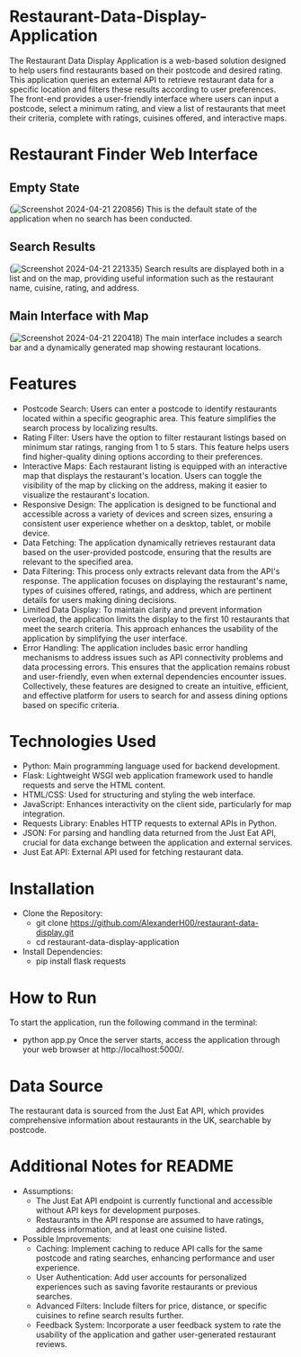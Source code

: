 # Restaurant-Data-Display-Application
 The Restaurant Data Display Application is a web-based solution designed to help users find restaurants based on their postcode and desired rating. This application queries an external API to retrieve restaurant data for a specific location and filters these results according to user preferences. The front-end provides a user-friendly interface where users can input a postcode, select a minimum rating, and view a list of restaurants that meet their criteria, complete with ratings, cuisines offered, and interactive maps.
# Restaurant Finder Web Interface
## Empty State
(![Screenshot 2024-04-21 220856](https://github.com/AlexanderH00/Restaurant-Data-Display-Application/assets/149702761/3b8c506e-7ea6-4670-88aa-5d709e8d8c94))
This is the default state of the application when no search has been conducted.
## Search Results
(![Screenshot 2024-04-21 221335](https://github.com/AlexanderH00/Restaurant-Data-Display-Application/assets/149702761/2dfbfe2a-abca-4a04-b9e8-b4613c239ca8))
Search results are displayed both in a list and on the map, providing useful information such as the restaurant name, cuisine, rating, and address.
## Main Interface with Map
(![Screenshot 2024-04-21 220418](https://github.com/AlexanderH00/Restaurant-Data-Display-Application/assets/149702761/daf9283c-9e3b-4d8b-a653-497146b11eaf))
The main interface includes a search bar and a dynamically generated map showing restaurant locations.
# Features
 - Postcode Search: Users can enter a postcode to identify restaurants located within a specific geographic area. This feature simplifies the search process by localizing results.
 - Rating Filter: Users have the option to filter restaurant listings based on minimum star ratings, ranging from 1 to 5 stars. This feature helps users find higher-quality dining options according to their preferences.
 - Interactive Maps: Each restaurant listing is equipped with an interactive map that displays the restaurant's location. Users can toggle the visibility of the map by clicking on the address, making it easier to visualize the restaurant's location.
 - Responsive Design: The application is designed to be functional and accessible across a variety of devices and screen sizes, ensuring a consistent user experience whether on a desktop, tablet, or mobile device.
 - Data Fetching: The application dynamically retrieves restaurant data based on the user-provided postcode, ensuring that the results are relevant to the specified area.
 - Data Filtering: This process only extracts relevant data from the API's response. The application focuses on displaying the restaurant's name, types of cuisines offered, ratings, and address, which are pertinent details for users making dining decisions.
 - Limited Data Display: To maintain clarity and prevent information overload, the application limits the display to the first 10 restaurants that meet the search criteria. This approach enhances the usability of the application by simplifying the user interface.
 - Error Handling: The application includes basic error handling mechanisms to address issues such as API connectivity problems and data processing errors. This ensures that the application remains robust and user-friendly, even when external dependencies encounter issues.
   Collectively, these features are designed to create an intuitive, efficient, and effective platform for users to search for and assess dining options based on specific criteria.
 # Technologies Used
 - Python: Main programming language used for backend development.
 - Flask: Lightweight WSGI web application framework used to handle requests and serve the HTML content.
 - HTML/CSS: Used for structuring and styling the web interface.
 - JavaScript: Enhances interactivity on the client side, particularly for map integration.
 - Requests Library: Enables HTTP requests to external APIs in Python.
 - JSON: For parsing and handling data returned from the Just Eat API, crucial for data exchange between the application and external services.
 - Just Eat API: External API used for fetching restaurant data.
 # Installation
- Clone the Repository:
  - git clone https://github.com/AlexanderH00/restaurant-data-display.git
  - cd restaurant-data-display-application
- Install Dependencies:
  - pip install flask requests
# How to Run
To start the application, run the following command in the terminal:
- python app.py
Once the server starts, access the application through your web browser at http://localhost:5000/.
# Data Source
The restaurant data is sourced from the Just Eat API, which provides comprehensive information about restaurants in the UK, searchable by postcode.
# Additional Notes for README
- Assumptions:
  - The Just Eat API endpoint is currently functional and accessible without API keys for development purposes.
  - Restaurants in the API response are assumed to have ratings, address information, and at least one cuisine listed.
- Possible Improvements:
  - Caching: Implement caching to reduce API calls for the same postcode and rating searches, enhancing performance and user experience.
  - User Authentication: Add user accounts for personalized experiences such as saving favorite restaurants or previous searches.
  - Advanced Filters: Include filters for price, distance, or specific cuisines to refine search results further.
  - Feedback System: Incorporate a user feedback system to rate the usability of the application and gather user-generated restaurant reviews.
